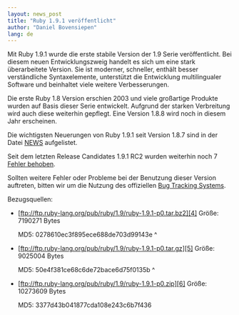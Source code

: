```yaml
---
layout: news_post
title: "Ruby 1.9.1 veröffentlicht"
author: "Daniel Bovensiepen"
lang: de
---
```


Mit Ruby 1.9.1 wurde die erste stabile Version der 1.9 Serie
veröffentlicht. Bei diesem neuen Entwicklungszweig handelt es sich um
eine stark überarbeitete Version. Sie ist moderner, schneller, enthält
besser verständliche Syntaxelemente, unterstützt die Entwicklung
multilingualer Software und beinhaltet viele weitere Verbesserungen.

Die erste Ruby 1.8 Version erschien 2003 und viele großartige Produkte
wurden auf Basis dieser Serie entwickelt. Aufgrund der starken
Verbreitung wird auch diese weiterhin gepflegt. Eine Version 1.8.8 wird
noch in diesem Jahr erscheinen.

Die wichtigsten Neuerungen von Ruby 1.9.1 seit Version 1.8.7 sind in der
Datei [NEWS][1] aufgelistet.

Seit dem letzten Release Candidates 1.9.1 RC2 wurden weiterhin noch 7
[Fehler behoben][2].

Sollten weitere Fehler oder Probleme bei der Benutzung dieser Version
auftreten, bitten wir um die Nutzung des offiziellen [Bug Tracking
Systems][3].

Bezugsquellen:

* [ftp://ftp.ruby-lang.org/pub/ruby/1.9/ruby-1.9.1-p0.tar.bz2][4]
  Größe: 7190271 Bytes

  MD5: 0278610ec3f895ece688de703d99143e
^

* [ftp://ftp.ruby-lang.org/pub/ruby/1.9/ruby-1.9.1-p0.tar.gz][5]
  Größe: 9025004 Bytes

  MD5: 50e4f381ce68c6de72bace6d75f0135b
^

* [ftp://ftp.ruby-lang.org/pub/ruby/1.9/ruby-1.9.1-p0.zip][6]
  Größe: 10273609 Bytes

  MD5: 3377d43b041877cda108e243c6b7f436



[1]: http://svn.ruby-lang.org/repos/ruby/tags/v1_9_1_0/NEWS
[2]: https://bugs.ruby-lang.org/projects/ruby-19/issues?query_id=11
[3]: https://bugs.ruby-lang.org
[4]: ftp://ftp.ruby-lang.org/pub/ruby/1.9/ruby-1.9.1-p0.tar.bz2
[5]: ftp://ftp.ruby-lang.org/pub/ruby/1.9/ruby-1.9.1-p0.tar.gz
[6]: ftp://ftp.ruby-lang.org/pub/ruby/1.9/ruby-1.9.1-p0.zip

